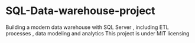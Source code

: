 # SQL-Data-warehouse-project
Building a modern data warehouse with SQL Server , including ETL processes , data modeling and analytics 
This project is under MIT licensing 

